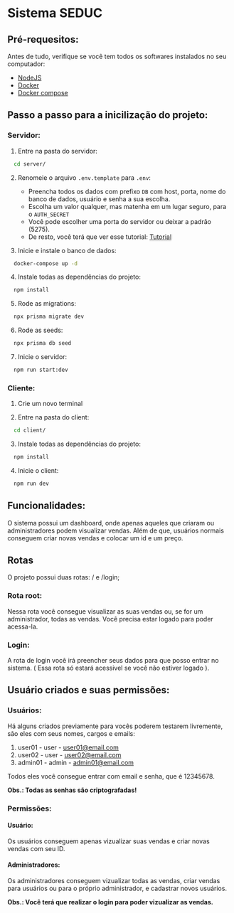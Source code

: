# Sistema SEDUC

## Pré-requesitos:

Antes de tudo, verifique se você tem todos os softwares instalados no seu computador:
- [NodeJS](https://nodejs.org/pt-br/download)
- [Docker](https://www.docker.com/](https://www.docker.com/products/docker-desktop/))
- [Docker compose](https://docs.docker.com/compose/install/)

## Passo a passo para a inicilização do projeto:
### Servidor:
1. Entre na pasta do servidor:
```bash
  cd server/
```

2. Renomeie o arquivo ```.env.template``` para ```.env```:
    - Preencha todos os dados com prefixo ```DB``` com host, porta, nome do banco de dados, usuário e senha a sua escolha.
    - Escolha um valor qualquer, mas matenha em um lugar seguro, para o ```AUTH_SECRET```
    - Você pode escolher uma porta do servidor ou deixar a padrão (5275).
    - De resto, você terá que ver esse tutorial: [Tutorial](https://www.youtube.com/watch?v=0bntGJ0bx9M&t)

3. Inicie e instale o banco de dados:
```bash
  docker-compose up -d
```

4. Instale todas as dependências do projeto:
```bash
  npm install
```

5. Rode as migrations:
```bash
  npx prisma migrate dev
```

6. Rode as seeds:
```bash
  npx prisma db seed
```

7. Inicie o servidor:
```bash
  npm run start:dev
```
### Cliente:
1. Crie um novo terminal

2. Entre na pasta do client:
```bash
  cd client/
```

3. Instale todas as dependências do projeto:
```bash
  npm install
```

4. Inicie o client:
```bash
  npm run dev
```
## Funcionalidades:
O sistema possui um dashboard, onde apenas aqueles que criaram ou administradores podem visualizar vendas. Além de que, usuários
normais conseguem criar novas vendas e colocar um id e um preço.

## Rotas
O projeto possui duas rotas: / e /login;

### Rota root:
Nessa rota você consegue visualizar as suas vendas ou, se for um administrador, todas as vendas. Você precisa estar logado para poder acessa-la.

### Login:
A rota de login você irá preencher seus dados para que posso entrar no sistema. ( Essa rota só estará acessivel se você não estiver logado ).

## Usuário criados e suas permissões:
### Usuários:
Há alguns criados previamente para vocês poderem testarem livremente, são eles com seus nomes, cargos e emails:
1. user01 - user - user01@email.com
2. user02 - user - user02@email.com
3. admin01 - admin - admin01@email.com

Todos eles você consegue entrar com email e senha, que é 12345678.

**Obs.: Todas as senhas são criptografadas!**

### Permissões:
#### Usuário:
Os usuários conseguem apenas vizualizar suas vendas e criar novas vendas com seu ID.

#### Administradores:
Os administradores conseguem vizualizar todas as vendas, criar vendas para usuários ou para o próprio administrador, e cadastrar
novos usuários.

**Obs.: Você terá que realizar o login para poder vizualizar as vendas.**
